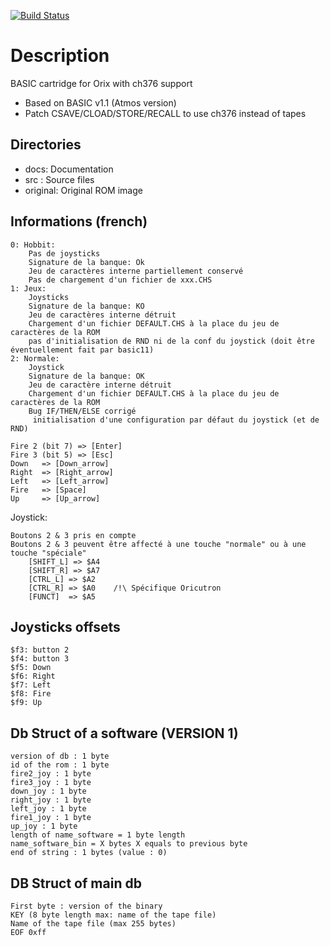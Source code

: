 [![Build Status](https://travis-ci.org/orix-software/basic.svg?branch=master)](https://travis-ci.org/orix-software/basic)

# Description
BASIC cartridge for Orix with ch376 support

- Based on BASIC v1.1 (Atmos version)
- Patch CSAVE/CLOAD/STORE/RECALL to use ch376 instead of tapes

## Directories
- docs: Documentation
- src : Source files
- original: Original ROM image

## Informations (french)

    0: Hobbit:
        Pas de joysticks
        Signature de la banque: Ok
        Jeu de caractères interne partiellement conservé
        Pas de chargement d'un fichier de xxx.CHS
    1: Jeux:
        Joysticks
        Signature de la banque: KO
        Jeu de caractères interne détruit
        Chargement d'un fichier DEFAULT.CHS à la place du jeu de caractères de la ROM
        pas d'initialisation de RND ni de la conf du joystick (doit être éventuellement fait par basic11)
    2: Normale:
        Joystick
        Signature de la banque: OK
        Jeu de caractère interne détruit
        Chargement d'un fichier DEFAULT.CHS à la place du jeu de caractères de la ROM
        Bug IF/THEN/ELSE corrigé
         initialisation d'une configuration par défaut du joystick (et de RND)

    Fire 2 (bit 7) => [Enter]
    Fire 3 (bit 5) => [Esc]
    Down   => [Down_arrow]
    Right  => [Right_arrow]
    Left   => [Left_arrow]
    Fire   => [Space]
    Up     => [Up_arrow]

Joystick:

    Boutons 2 & 3 pris en compte
    Boutons 2 & 3 peuvent être affecté à une touche "normale" ou à une touche "spéciale"
        [SHIFT_L] => $A4
        [SHIFT_R] => $A7
        [CTRL_L] => $A2
        [CTRL_R] => $A0    /!\ Spécifique Oricutron
        [FUNCT]  => $A5

## Joysticks offsets
    $f3: button 2
    $f4: button 3
    $f5: Down
    $f6: Right
    $f7: Left
    $f8: Fire
    $f9: Up

## Db Struct of a software (VERSION 1)
    version of db : 1 byte
    id of the rom : 1 byte
    fire2_joy : 1 byte
    fire3_joy : 1 byte            
    down_joy : 1 byte
    right_joy : 1 byte
    left_joy : 1 byte
    fire1_joy : 1 byte
    up_joy : 1 byte
    length of name_software = 1 byte length 
    name_software_bin = X bytes X equals to previous byte
    end of string : 1 bytes (value : 0)

## DB Struct of main db
    First byte : version of the binary
    KEY (8 byte length max: name of the tape file)
    Name of the tape file (max 255 bytes)
    EOF 0xff


